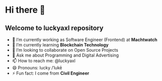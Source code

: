 # Hi there 👋
## Welcome to luckyaxl repository

- 🔭 I’m currently working as Software Engineer (Frontend) at **Machtwatch**
- 🌱 I’m currently learning **Blockchain Technology**
- 👯 I’m looking to collaborate on Open Source Projects
- 💬 Ask me about Programming and Digital Advertising
- 📫 How to reach me: @luckyaxl
- 😄 Pronouns: lucky /ˈlukē
- ⚡ Fun fact: I come from **Civil Engineer**
